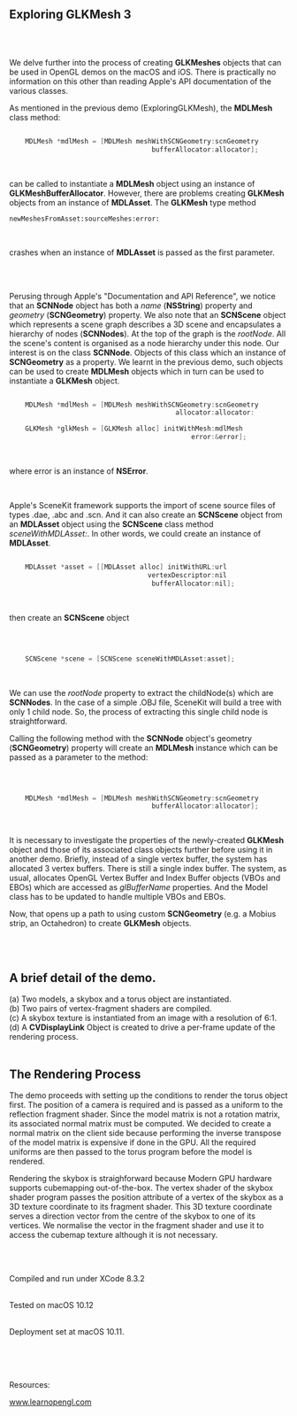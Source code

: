 ## Exploring GLKMesh 3
<br />
<br />

We delve further into the process of creating **GLKMeshes** objects that can be used in OpenGL demos on the macOS and iOS. There is practically no information on this other than reading Apple's API documentation of the various classes.

As mentioned in the previous demo (ExploringGLKMesh), the **MDLMesh** class method:


```objective-C

    MDLMesh *mdlMesh = [MDLMesh meshWithSCNGeometry:scnGeometry
                                    bufferAllocator:allocator];


```
<br />

can be called to instantiate a **MDLMesh** object using an instance of **GLKMeshBufferAllocator**. However, there are problems creating **GLKMesh** objects from an instance of **MDLAsset**. The **GLKMesh** type method

	newMeshesFromAsset:sourceMeshes:error:
<br />

crashes when an instance of **MDLAsset** is passed as the first parameter.

<br />
<br />

Perusing through Apple's "Documentation and API Reference", we notice that an **SCNNode** object has both a *name* (**NSString**) property and *geometry* (**SCNGeometry**) property. We also note that an **SCNScene** object which represents a scene graph describes a 3D scene and encapsulates a hierarchy of nodes (**SCNNodes**). At the top of the graph is the *rootNode*. All the scene's content is organised as a node hierarchy under this node. Our interest is on the class **SCNNode**. Objects of this class which an instance of **SCNGeometry** as a property. We learnt in the previous demo, such objects can be used to create **MDLMesh** objects which in turn can be used to instantiate a **GLKMesh** object.

```objective-C

    MDLMesh *mdlMesh = [MDLMesh meshWithSCNGeometry:scnGeometry
                                          allocator:allocator:

    GLKMesh *glkMesh = [GLKMesh alloc] initWithMesh:mdlMesh
                                              error:&error];
```
<br />

where error is an instance of **NSError**.

<br />

Apple's SceneKit framework supports the import of scene source files of types .dae, .abc and .scn. And it can also create an **SCNScene** object from an **MDLAsset** object using the **SCNScene** class method *sceneWithMDLAsset:*. In other words, we could create an instance of **MDLAsset**.

```objective-C

    MDLAsset *asset = [[MDLAsset alloc] initWithURL:url
                                   vertexDescriptor:nil     
                                    bufferAllocator:nil];

```

<br />

then create an **SCNScene** object

<br />

```objective-C

    SCNScene *scene = [SCNScene sceneWithMDLAsset:asset];

```
<br />

We can use the *rootNode* property to extract the childNode(s) which are **SCNNodes**. In the case of a simple .OBJ file, SceneKit will build a tree with only 1 child node. So, the process of extracting this single child node is straightforward.

Calling the following method with the **SCNNode** object's geometry (**SCNGeometry**) property will create an **MDLMesh** instance which can be passed as a parameter to the method:

<br />

```objective-C

    MDLMesh *mdlMesh = [MDLMesh meshWithSCNGeometry:scnGeometry
                                    bufferAllocator:allocator];

```

<br />

It is necessary to investigate the properties of the newly-created **GLKMesh** object and those of its associated class objects further before using it in another demo. Briefly, instead of a single vertex buffer, the system has allocated 3 vertex buffers. There is still a single index buffer. The system, as usual, allocates OpenGL Vertex Buffer and Index Buffer objects (VBOs and EBOs) which are accessed as *glBufferName* properties. And the Model class has to be updated to handle multiple VBOs and EBOs.

Now, that opens up a path to using custom **SCNGeometry** (e.g. a Mobius strip, an Octahedron) to create **GLKMesh** objects. 

<br />
<br />

## A brief detail of the demo.

(a) Two models, a skybox and a torus object are instantiated.
<br />
(b) Two pairs of vertex-fragment shaders are compiled.
<br />
(c) A skybox texture is instantiated from an image with a resolution of 6:1.
<br />
(d) A **CVDisplayLink** Object is created to drive a per-frame update of the rendering process.
<br />
<br />


## The Rendering Process

The demo proceeds with setting up the conditions to render the torus object first. The position of a camera is required and is passed as a uniform to the reflection fragment shader. Since the model matrix is not a rotation matrix, its associated normal matrix must be computed. We decided to create a normal matrix on the client side because performing the inverse transpose of the model matrix is expensive if done in the GPU. All the required uniforms are then passed to the torus program before the model is rendered.

Rendering the skybox is straighforward because Modern GPU hardware supports cubemapping out-of-the-box. The vertex shader of the skybox shader program passes the position attribute of a vertex of the skybox as a 3D texture coordinate to its fragment shader. This 3D texture coordinate serves a direction vector from the centre of the skybox to one of its vertices. We normalise the vector in the fragment shader and use it to access the cubemap texture although it is not necessary.

<br />
<br />


Compiled and run under XCode 8.3.2
<br />
<br />

Tested on macOS 10.12
<br />
<br />

Deployment set at macOS 10.11.

<br />
<br />
<br />

Resources:

www.learnopengl.com

